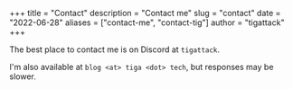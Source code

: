 +++
title = "Contact"
description = "Contact me"
slug = "contact"
date = "2022-06-28"
aliases = ["contact-me", "contact-tig"]
author = "tigattack"
+++

The best place to contact me is on Discord at `tigattack`.

I'm also available at `blog <at> tiga <dot> tech`, but responses may be slower.

